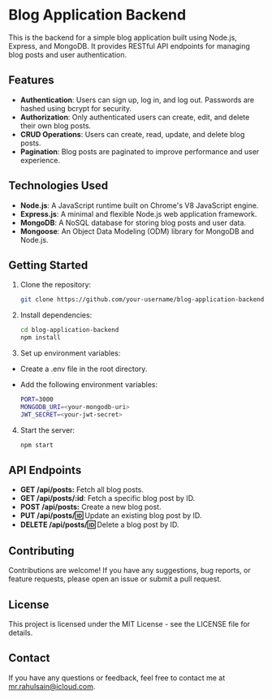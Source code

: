 # Blog Application Backend

This is the backend for a simple blog application built using Node.js, Express, and MongoDB. It provides RESTful API endpoints for managing blog posts and user authentication.

## Features

- **Authentication**: Users can sign up, log in, and log out. Passwords are hashed using bcrypt for security.
- **Authorization**: Only authenticated users can create, edit, and delete their own blog posts.
- **CRUD Operations**: Users can create, read, update, and delete blog posts.
- **Pagination**: Blog posts are paginated to improve performance and user experience.

## Technologies Used

- **Node.js**: A JavaScript runtime built on Chrome's V8 JavaScript engine.
- **Express.js**: A minimal and flexible Node.js web application framework.
- **MongoDB**: A NoSQL database for storing blog posts and user data.
- **Mongoose**: An Object Data Modeling (ODM) library for MongoDB and Node.js.

## Getting Started

1. Clone the repository:
   ```bash
   git clone https://github.com/your-username/blog-application-backend.git

2. Install dependencies:
   ```bash
   cd blog-application-backend
   npm install

3. Set up environment variables:
 - Create a .env file in the root directory.
 - Add the following environment variables:

   ```bash
   PORT=3000
   MONGODB_URI=<your-mongodb-uri>
   JWT_SECRET=<your-jwt-secret>

4. Start the server:
   ```bash
   npm start

## API Endpoints

- **GET /api/posts:** Fetch all blog posts.  
- **GET /api/posts/:id**: Fetch a specific blog post by ID.  
- **POST /api/posts:** Create a new blog post.  
- **PUT /api/posts/:id:** Update an existing blog post by ID.  
- **DELETE /api/posts/:id:** Delete a blog post by ID.

## Contributing

Contributions are welcome! If you have any suggestions, bug reports, or feature requests, please open an issue or submit a pull request. 

## License

This project is licensed under the MIT License - see the LICENSE file for details.

## Contact

If you have any questions or feedback, feel free to contact me at mr.rahulsain@icloud.com.




